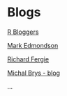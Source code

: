 # Blogs

[R Bloggers](http://www.r-bloggers.com/)

[Mark Edmondson](http://markedmondson.me/)

[Richard Fergie](http://www.eanalytica.com/r-for-web-analysts/)

[Michal Brys - blog](http://michalbrys.com/blog/)



...

